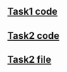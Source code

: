 ## [Task1 code]("https://github.com/kevin000001505/PPT_Scraping/blob/main/ppt_scrapy/ppt_scrapy/spiders/scrapy_doc.py")


## [Task2 code]("https://github.com/kevin000001505/PPT_Scraping/blob/main/ppt_scrapy/ppt_scrapy/spiders/scrapy_doc2.py")
## [Task2 file]("https://github.com/kevin000001505/PPT_Scraping/blob/main/ppt_scrapy/PPT_post_comment.json")

